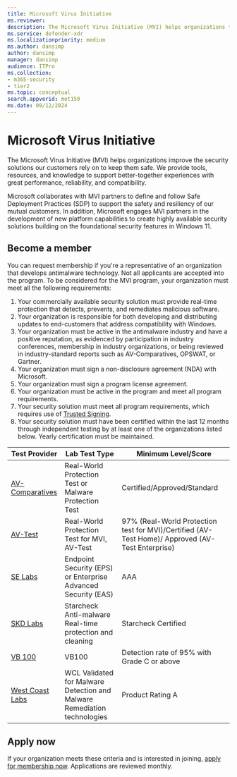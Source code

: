 ```yaml
---
title: Microsoft Virus Initiative
ms.reviewer: 
description: The Microsoft Virus Initiative (MVI) helps organizations that make antivirus or antimalware products integrate with Windows and share telemetry with Microsoft.
ms.service: defender-xdr
ms.localizationpriority: medium
ms.author: dansimp
author: dansimp
manager: dansimp
audience: ITPro
ms.collection: 
- m365-security
- tier2
ms.topic: conceptual
search.appverid: met150
ms.date: 09/12/2024
---
```


# Microsoft Virus Initiative

The Microsoft Virus Initiative (MVI) helps organizations improve the security solutions our customers rely on to keep them safe. We provide tools, resources, and knowledge to support better-together experiences with great performance, reliability, and compatibility.

Microsoft collaborates with MVI partners to define and follow Safe Deployment Practices (SDP) to support the safety and resiliency of our mutual customers. In addition, Microsoft engages MVI partners in the development of new platform capabilities to create highly available security solutions building on the foundational security features in Windows 11.

## Become a member

You can request membership if you're a representative of an organization that develops antimalware technology. Not all applicants are accepted into the program.
To be considered for the MVI program, your organization must meet all the following requirements:

1. Your commercially available security solution must provide real-time protection that detects, prevents, and remediates malicious software.
1. Your organization is responsible for both developing and distributing updates to end-customers that address compatibility with Windows.
1. Your organization must be active in the antimalware industry and have a positive reputation, as evidenced by participation in industry conferences, membership in industry organizations, or being reviewed in industry-standard reports such as AV-Comparatives, OPSWAT, or Gartner.
1. Your organization must sign a non-disclosure agreement (NDA) with Microsoft.
1. Your organization must sign a program license agreement. 
1. Your organization must be active in the program and meet all program requirements.
1. Your security solution must meet all program requirements, which requires use of [Trusted Signing](/azure/trusted-signing).
1. Your security solution must have been certified within the last 12 months through independent testing by at least one of the organizations listed below. Yearly certification must be maintained.

|Test Provider|Lab Test Type|Minimum Level/Score|
| -------- | -------- | -------- |
|[AV-Comparatives](https://www.av-comparatives.org/testmethod/real-world-protection-tests)|Real-World Protection Test or Malware Protection Test|Certified/Approved/Standard|
|[AV-Test](https://www.av-test.org/en/about-the-institute/certification)|Real-World Protection Test for MVI, AV-Test |97% (Real-World Protection test for MVI)/Certified (AV-Test Home)/ Approved (AV-Test Enterprise)|
|[SE Labs](https://selabs.uk/en/reports/)|Endpoint Security (EPS) or Enterprise Advanced Security (EAS)|AAA|
|[SKD Labs](https://www.skdlabs.com/html/english/)|Starcheck Anti-malware Real-time protection and cleaning|Starcheck Certified|
|<u>[VB 100](https://www.virusbulletin.com/testing/vb100/vb100-methodology/vb100-methodology-ver1-1)</u>|VB100|Detection rate of 95% with Grade C or above|
|[West Coast Labs](https://www.westcoastlabs.com/wclvalid)|WCL Validated for Malware Detection and Malware Remediation technologies|Product Rating A|

## Apply now

If your organization meets these criteria and is interested in joining, [apply for membership now](https://forms.office.com/Pages/ResponsePage.aspx?id=v4j5cvGGr0GRqy180BHbRxusDUkejalGp0OAgRTWC7BUQVRYUEVMNlFZUjFaUDY2T1U1UDVVU1NKVi4u). Applications are reviewed monthly.
